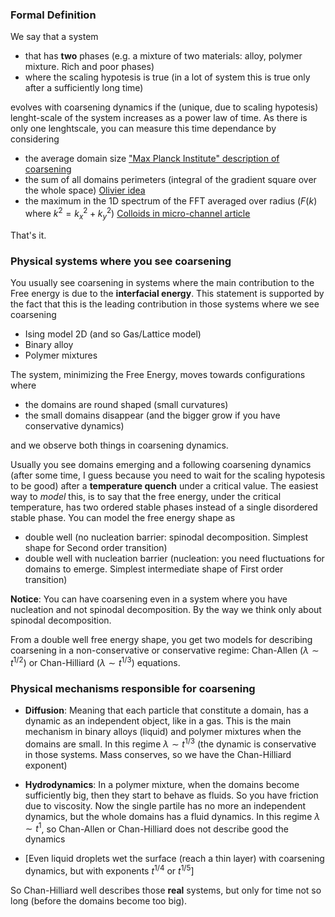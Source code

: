 ### Formal Definition
We say that a system
- that has **two** phases (e.g. a mixture of two materials: alloy, polymer mixture. Rich and poor phases)
- where the scaling hypotesis is true (in a lot of system this is true only after a sufficiently long time) 

evolves with coarsening dynamics if the (unique, due to scaling hypotesis) lenght-scale of the system increases as a power law of time.
As there is only one lenghtscale, you can measure this time dependance by considering
- the average domain size ["Max Planck Institute" description of coarsening](https://www.mis.mpg.de/pattern-formation-energy-landscapes-scaling-laws/coarsening)
- the sum of all domains perimeters (integral of the gradient square over the whole space) [Olivier idea]()
- the maximum in the 1D spectrum of the FFT averaged over radius ($F(k)$ where $k^2 = k_x^2+k_y^2$) [Colloids in micro-channel article](http://dx.doi.org/10.1063/1.4767399)

That's it.

### Physical systems where you see coarsening
You usually see coarsening in systems where the main contribution to the Free energy is due to the **interfacial energy**.
This statement is supported by the fact that this is the leading contribution in those systems where we see coarsening
- Ising model 2D (and so Gas/Lattice model)
- Binary alloy
- Polymer mixtures

The system, minimizing the Free Energy, moves towards configurations where
- the domains are round shaped (small curvatures)
- the small domains disappear (and the bigger grow if you have conservative dynamics)

and we observe both things in coarsening dynamics.

Usually you see domains emerging and a following coarsening dynamics (after some time, I guess because you need to wait for the scaling hypotesis to be good) after a **temperature quench** under a critical value.
The easiest way to _model_ this, is to say that the free energy, under the critical temperature, has two ordered stable phases instead of a single disordered stable phase.
You can model the free energy shape as
- double well (no nucleation barrier: spinodal decomposition. Simplest shape for Second order transition)
- double well with nucleation barrier (nucleation: you need fluctuations for domains to emerge. Simplest intermediate shape of First order transition)

**Notice**: You can have coarsening even in a system where you have nucleation and not spinodal decomposition. By the way we think only about spinodal decomposition.

From a double well free energy shape, you get two models for describing coarsening in a non-conservative or conservative regime: Chan-Allen ($\lambda \sim t^{1/2}$) or Chan-Hilliard ($\lambda \sim t^{1/3}$) equations.

### Physical mechanisms responsible for coarsening
- **Diffusion**: Meaning that each particle that constitute a domain, has a dynamic as an independent object, like in a gas. This is the main mechanism in binary alloys (liquid) and polymer mixtures when the domains are small. In this regime $\lambda \sim t^{1/3}$ (the dynamic is conservative in those systems. Mass conserves, so we have the Chan-Hilliard exponent)
- **Hydrodynamics**: In a polymer mixture, when the domains become sufficiently big, then they start to behave as fluids. So you have friction due to viscosity. Now the single partile has no more an independent dynamics, but the whole domains has a fluid dynamics. In this regime  $\lambda \sim t^{1}$, so Chan-Allen or Chan-Hilliard does not describe good the dynamics

- [Even liquid droplets wet the surface (reach a thin layer) with coarsening dynamics, but with exponents $t^{1/4}$ or $t^{1/5}$]

So Chan-Hilliard well describes those **real** systems, but only for time not so long (before the domains become too big). 